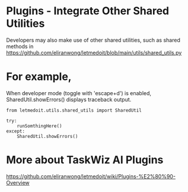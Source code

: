 # Plugins - Integrate Other Shared Utilities

Developers may also make use of other shared utilities, such as shared methods in https://github.com/eliranwong/letmedoit/blob/main/utils/shared_utils.py

# For example,

When developer mode (toggle with 'escape+d') is enabled, SharedUtil.showErrors() displays traceback output.

```
from letmedoit.utils.shared_utils import SharedUtil

try:
    runSomthingHere()
except:
    SharedUtil.showErrors()
```

# More about TaskWiz AI Plugins

https://github.com/eliranwong/letmedoit/wiki/Plugins-%E2%80%90-Overview